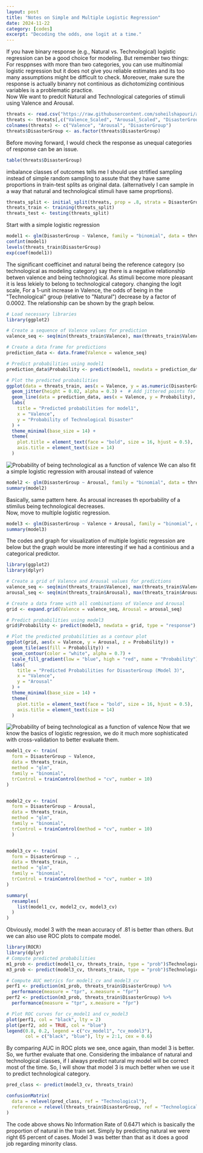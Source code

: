 ```yaml
---
layout: post
title: "Notes on Simple and Multiple Logistic Regression"
date: 2024-11-22
category: [codes]
excerpt: "Decoding the odds, one logit at a time."
---
```

If you have binary response (e.g., Natural vs. Technological) logistic regression can be a good choice for modeling. But remember two things: For resppnses with more than two categories, you can use multinomial logistic regression but it does not give you reliable estimates and its too many assumptions might be difficult to check. Moreover, make sure the response is actually binanry not continious as dichotomizing continious variables is a problematic practice.  
Now We want to predcit Natural and Technological categories of stimuli using Valence and Arousal.  
```r
threats <- read.csv("https://raw.githubusercontent.com/soheilshapouri/affect_disasters/main/Data%20S2.csv")
threats <- threats[,c("Valence_Scaled", "Arousal_Scaled", "DisasterGroup")]
colnames(threats) <- c("Valence", "Arousal", "DisasterGroup")
threats$DisasterGroup <- as.factor(threats$DisasterGroup)
```
Before moving forward, I would check the response as unequal categories of response can be an issue. 
```r
table(threats$DisasterGroup)
```
imbalance classes of outcomes tells me I should use strtified sampling instead of simple random sampling to assute that they have same proportions in train-test splits as original data. (alternatively I can sample in a way that natural and technological stimuli have same proprtions). 
```r
threats_split <- initial_split(threats, prop = .8, strata = DisasterGroup)
threats_train <- training(threats_split)
threats_test <- testing(threats_split)
```
Start with a simple logistic regression 
```r
model1 <- glm(DisasterGroup ~ Valence, family = "binomial", data = threats_train)
confint(model1)
levels(threats_train$DisasterGroup)
exp(coef(model1))
```
The significant coefficinet and natural being the reference category (so technological as modeling category) say there is a negative relationship betwen valence and being technological. As stimuli become more pleasant it is less lekiely to belong to technological category. changing the logit scale, For a 1-unit increase in Valence, the odds of being in the "Technological" group (relative to "Natural") decrease by a factor of 0.0002. The relationship can be shown by the graph below. 
```r
# Load necessary libraries
library(ggplot2)

# Create a sequence of Valence values for prediction
valence_seq <- seq(min(threats_train$Valence), max(threats_train$Valence), length.out = 100)

# Create a data frame for predictions
prediction_data <- data.frame(Valence = valence_seq)

# Predict probabilities using model1
prediction_data$Probability <- predict(model1, newdata = prediction_data, type = "response")

# Plot the predicted probabilities
ggplot(data = threats_train, aes(x = Valence, y = as.numeric(DisasterGroup == "Technological"))) +
  geom_jitter(height = 0.02, alpha = 0.3) +  # Add jittered points for data visualization
  geom_line(data = prediction_data, aes(x = Valence, y = Probability), color = "blue", size = 1) +  # Prediction line
  labs(
    title = "Predicted probabilities for model1",
    x = "Valence",
    y = "Probability of Technological Disaster"
  ) +
  theme_minimal(base_size = 14) +
  theme(
    plot.title = element_text(face = "bold", size = 16, hjust = 0.5),
    axis.title = element_text(size = 14)
  )
```
![Probability of being technological as a function of valence](https://raw.githubusercontent.com/soheilshapouri/soheilshapouri.github.io/master/_posts/valencetech.jpg)
We can also fit a simple logistic regression with arousal instead of valence
```r
model2 <- glm(DisasterGroup ~ Arousal, family = "binomial", data = threats_train)
summary(model2)
```
Basically, same pattern here. As arousal increases th eporbability of a stimilus being technological decreases.  
Now, move to multiple logistic regression. 
```r
model3 <- glm(DisasterGroup ~ Valence + Arousal, family = "binomial", data = threats_train)
summary(model3)
```
The codes and graph for visualization of multiple logistic regression are below but the graph would be more interesting if we had a continious and a categorical predictor. 
```r
library(ggplot2)
library(dplyr)

# Create a grid of Valence and Arousal values for predictions
valence_seq <- seq(min(threats_train$Valence), max(threats_train$Valence), length.out = 100)
arousal_seq <- seq(min(threats_train$Arousal), max(threats_train$Arousal), length.out = 100)

# Create a data frame with all combinations of Valence and Arousal
grid <- expand.grid(Valence = valence_seq, Arousal = arousal_seq)

# Predict probabilities using model3
grid$Probability <- predict(model3, newdata = grid, type = "response")

# Plot the predicted probabilities as a contour plot
ggplot(grid, aes(x = Valence, y = Arousal, z = Probability)) +
  geom_tile(aes(fill = Probability)) +
  geom_contour(color = "white", alpha = 0.7) +
  scale_fill_gradient(low = "blue", high = "red", name = "Probability") +
  labs(
    title = "Predicted Probabilities for DisasterGroup (Model 3)",
    x = "Valence",
    y = "Arousal"
  ) +
  theme_minimal(base_size = 14) +
  theme(
    plot.title = element_text(face = "bold", size = 16, hjust = 0.5),
    axis.title = element_text(size = 14)
  )
```
![Probability of being technological as a function of valence](https://raw.githubusercontent.com/soheilshapouri/soheilshapouri.github.io/master/_posts/multipleLogisticVisualization.jpg)
Now that we know the basics of logistic regression, we do it much more sophisticated with cross-validation to better evaluate them. 
```r
model1_cv <- train(
  form = DisasterGroup ~ Valence,
  data = threats_train,
  method = "glm",
  family = "binomial",
  trControl = trainControl(method = "cv", number = 10)
)


model2_cv <- train(
  form = DisasterGroup ~ Arousal,
  data = threats_train,
  method = "glm",
  family = "binomial",
  trControl = trainControl(method = "cv", number = 10)
  )


model3_cv <- train(
  form = DisasterGroup ~ .,
  data = threats_train,
  method = "glm",
  family = "binomial",
  trControl = trainControl(method = "cv", number = 10)
)

summary(
  resamples(
    list(model1_cv, model2_cv, model3_cv)
  )
) 
```
Obviously, model 3 with the mean accuracy of .81 is better than others. But we can also use ROC plots to compate model. 
```r
library(ROCR)
library(dplyr)
# Compute predicted probabilities
m1_prob <- predict(model1_cv, threats_train, type = "prob")$Technological
m3_prob <- predict(model3_cv, threats_train, type = "prob")$Technological

# Compute AUC metrics for model1_cv and model3_cv
perf1 <- prediction(m1_prob, threats_train$DisasterGroup) %>%
  performance(measure = "tpr", x.measure = "fpr")
perf2 <- prediction(m3_prob, threats_train$DisasterGroup) %>%
  performance(measure = "tpr", x.measure = "fpr")

# Plot ROC curves for cv_model1 and cv_model3
plot(perf1, col = "black", lty = 2)
plot(perf2, add = TRUE, col = "blue")
legend(0.8, 0.2, legend = c("cv_model1", "cv_model3"),
       col = c("black", "blue"), lty = 2:1, cex = 0.6)
```
By comparing AUC in ROC plots we see, once again, than model 3 is better. So, we further evaluate that one. 
Considering the imbalance of natural and technological classes, if I always predict natural my model will be correct most of the time. So, I will show that model 3 is much better when we use it to predict technological category.  
```r
pred_class <- predict(model3_cv, threats_train)

confusionMatrix(
  data = relevel(pred_class, ref = "Technological"), 
  reference = relevel(threats_train$DisasterGroup, ref = "Technological")
)  
```
The code above shows No Information Rate of 0.6471 which is basically the proportion of natural in the train set. Simply by predicting natural we were right 65 percent of cases. Model 3 was better than that as it does a good job regarding minority class. 




